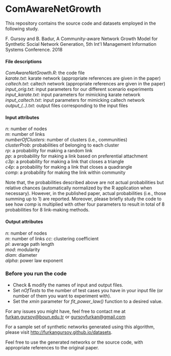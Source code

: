 # ComAwareNetGrowth
This repository contains the source code and datasets employed in the following study.

F. Gursoy and B. Badur, A Community-aware Network Growth Model for Synthetic Social Network Generation, 5th Int'l Management Information Systems Conference. 2018

#### File descriptions
*ComAwareNetGrowth.R*: the code file  
*karate.txt*: karate network (appropriate references are given in the paper)  
*caltech.txt*: caltech network (appropriate references are given in the paper)  
*input_orig.txt*: input parameters for our different scenario experiments  
*input_karate.txt*: input parameters for mimicking karate network  
*input_caltech.txt*: input parameters for mimicking caltech network  
*output_(..).txt*: output files corresponding to the input files

#### Input attributes
*n*: number of nodes  
*m*: number of links  
*numberOfClusters*: number of clusters (i.e., communities)  
*clusterProb*: probabilities of belonging to each cluster  
*rp*: a probability for making a random link  
*pp*: a probability for making a link based on preferential attachment  
*c3p*: a probability for making a link that closes a triangle  
*c4p*: a probability for making a link that closes a quadrangle  
*comp*: a probability for making the link within community  

Note that, the probabilities described above are not actual probabilities but relative chances (automatically normalized by the R application when necessary). However, in the published paper, actual probabilities (i.e., those summing up to 1) are reported. Moreover, please briefly study the code to see how *comp* is multiplied with other four parameters to result in total of 8 probabilities for 8 link-making methods.

#### Output attributes
*n*: number of nodes  
*m*: number of links 
*cc*: clustering coefficient  
*pl*: average path length  
*mod*: modularity  
*diam*: diameter  
*alpha*: power law exponent


### Before you run the code
* Check & modify the names of input and output files.  
* Set *nOfTests* to the number of test cases you have in your input file (or number of them you want to experiment with).
* Set the *xmin* parameter for *fit_power_law()* function to a desired value.

For any issues you might have, feel free to contact me at furkan.gursoy@boun.edu.tr or gursoyfurkan@gmail.com

For a sample set of synthetic networks generated using this algorithm, please visit http://furkangursoy.github.io/datasets.

Feel free to use the generated networks or the source code, with appropriate references to the original paper.
